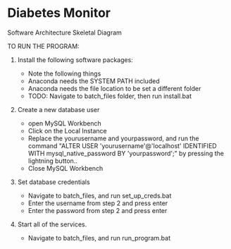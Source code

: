 # Diabetes Monitor
Software Architecture Skeletal Diagram

TO RUN THE PROGRAM:

1. Install the following software packages:
    * Note the following things
    * Anaconda needs the SYSTEM PATH included
    * Anaconda needs the file location to be set a different folder
    * TODO: Navigate to batch_files folder, then run install.bat
    
2. Create a new database user
    * open MySQL Workbench
    * Click on the Local Instance
    * Replace the yourusername and yourpassword, and run the command "ALTER USER 'yourusername'@'localhost' IDENTIFIED WITH mysql_native_password BY 'yourpassword';" by pressing the lightning button..
    * Close MySQL Workbench
    
3. Set database credentials
    * Navigate to batch_files, and run set_up_creds.bat
    * Enter the username from step 2 and press enter
    * Enter the password from step 2 and press enter
    
4. Start all of the services.
    * Navigate to batch_files, and run run_program.bat
        
